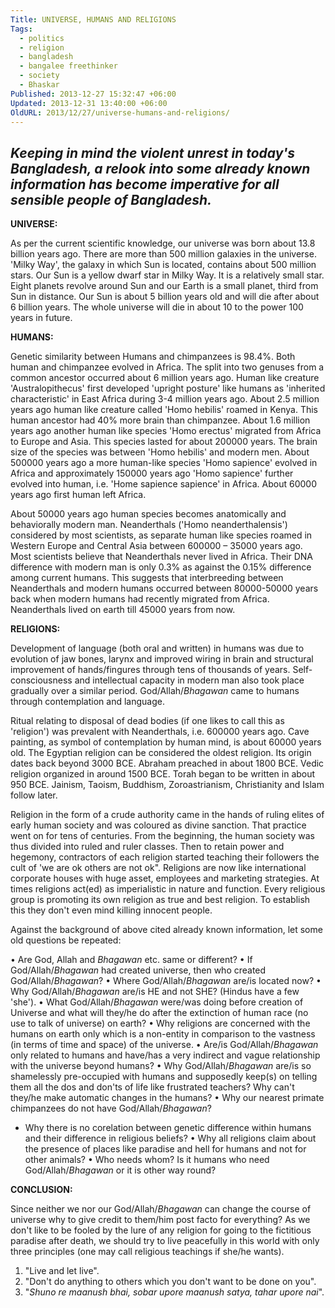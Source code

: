 ```yaml
---
Title: UNIVERSE, HUMANS AND RELIGIONS
Tags:
  - politics
  - religion
  - bangladesh
  - bangalee freethinker
  - society
  - Bhaskar
Published: 2013-12-27 15:32:47 +06:00
Updated: 2013-12-31 13:40:00 +06:00
OldURL: 2013/12/27/universe-humans-and-religions/
---
```


<em><strong>Keeping in mind the violent unrest in today's Bangladesh, a relook into some already known information has become imperative for all sensible people of Bangladesh.</strong></em>
------------------------------------------------------------------

<strong>UNIVERSE:</strong>

As per the current scientific knowledge, our universe was born about 13.8 billion years ago. There are more than 500 million galaxies in the universe. 'Milky Way', the galaxy in which Sun is located, contains about 500 million stars. Our Sun is a yellow dwarf star in Milky Way. It is a relatively small star. Eight planets revolve around Sun and our Earth is a small planet, third from Sun in distance. Our Sun is about 5 billion years old and will die after about 6 billion years. The whole universe will die in about 10 to the power 100 years in future.

<strong>HUMANS:</strong>

Genetic similarity between Humans and chimpanzees is 98.4%. Both human and chimpanzee evolved in Africa. The split into two genuses from a common ancestor occurred about 6 million years ago. Human like creature 'Australopithecus' first developed 'upright posture' like humans as 'inherited characteristic' in East Africa during 3-4 million years ago. About 2.5 million years ago human like creature called 'Homo hebilis' roamed in Kenya. This human ancestor had 40% more brain than chimpanzee.  About 1.6 million years ago another human like species 'Homo erectus' migrated from Africa to Europe and Asia. This species lasted for about 200000 years. The brain size of the species was between 'Homo hebilis' and modern men. About 500000 years ago a more human-like species 'Homo sapience' evolved in Africa and approximately 150000 years ago 'Homo sapience' further evolved into human, i.e. 'Home sapience sapience' in Africa. About 60000 years ago first human left Africa. 

About 50000 years ago human species becomes anatomically and behaviorally modern man. Neanderthals ('Homo neanderthalensis') considered by most scientists, as separate human like species roamed in Western Europe and Central Asia between 600000 – 35000 years ago. Most scientists believe that Neanderthals never lived in Africa. Their DNA difference with modern man is only 0.3% as against the 0.15% difference among current humans. This suggests that interbreeding between Neanderthals and modern humans occurred between 80000-50000 years back when modern humans had recently migrated from Africa. Neanderthals lived on earth till 45000 years from now.

<strong>RELIGIONS:</strong>

Development of language (both oral and written) in humans was due to evolution of jaw bones, larynx and improved wiring in brain and structural improvement of hands/fingures through tens of thousands of years. Self-consciousness and intellectual capacity in modern man also took place gradually over a similar period. God/Allah/<em>Bhagawan</em> came to humans through contemplation and language.

Ritual relating to disposal of dead bodies (if one likes to call this as 'religion') was prevalent with Neanderthals, i.e. 600000 years ago. Cave painting, as symbol of contemplation by human mind, is about 60000 years old. The Egyptian religion can be considered the oldest religion. Its origin dates back beyond 3000 BCE. Abraham preached in about 1800 BCE. Vedic religion organized in around 1500 BCE. Torah began to be written in about 950 BCE. Jainism, Taoism, Buddhism, Zoroastrianism, Christianity and Islam follow later. 

Religion in the form of a crude authority came in the hands of ruling elites of early human society and was coloured as divine sanction. That practice went on for tens of centuries. From the beginning, the human society was thus divided into ruled and ruler classes. Then to retain power and hegemony, contractors of each religion started teaching their followers the cult of 'we are ok others are not ok". Religions are now like international corporate houses with huge asset, employees and marketing strategies. At times religions act(ed) as imperialistic in nature and function. Every religious group is promoting its own religion as true and best religion. To establish this they don't even mind killing innocent people.

Against the background of above cited already known information, let some old questions be repeated:

• Are God, Allah and <em>Bhagawan</em> etc. same or different?
• If God/Allah/<em>Bhagawan</em> had created universe, then who created God/Allah/<em>Bhagawan</em>?
• Where God/Allah/<em>Bhagawan</em> are/is located now?
• Why God/Allah/<em>Bhagawan</em> are/is HE and not SHE? (Hindus have a few 'she').
• What God/Allah/<em>Bhagawan</em> were/was doing before creation of Universe and what will they/he do after the extinction of human race (no use to talk of universe) on earth?
• Why religions are concerned with the humans on earth only which is a non-entity in comparison to the vastness (in terms of time and space) of the universe. 
• Are/is God/Allah/<em>Bhagawan</em> only related to humans and have/has a very indirect and vague relationship with the universe beyond humans?
• Why God/Allah/<em>Bhagawan</em> are/is so shamelessly pre-occupied with humans and supposedly keep(s) on telling them all the dos and don'ts of life like frustrated teachers? Why can't they/he make automatic changes in the humans? 
• Why our nearest primate chimpanzees do not have God/Allah/<em>Bhagawan</em>?
* Why there is no corelation between genetic difference within humans and their difference in religious beliefs?
• Why all religions claim about the presence of places like paradise and hell for humans and not for other animals?
• Who needs whom? Is it humans who need God/Allah/<em>Bhagawan</em> or it is other way round?

<strong>CONCLUSION:</strong>

Since neither we nor our God/Allah/<em>Bhagawan</em> can change the course of universe why to give credit to them/him post facto for everything? As we don't like to be fooled by the lure of any religion for going to the fictitious paradise after death, we should try to live peacefully in this world with only three principles (one may call religious teachings if she/he wants).

1. "Live and let live". 
2. "Don't do anything to others which you don't want to be done on you".
3. "<em>Shuno re maanush bhai, sobar upore maanush satya, tahar upore nai</em>". 
